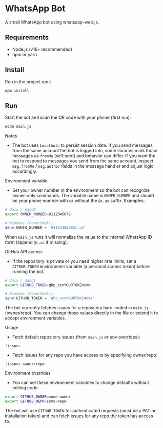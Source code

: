 # WhatsApp Bot

A small WhatsApp bot using whatsapp-web.js.

## Requirements

- Node.js (v16+ recommended)
- npm or yarn

## Install

Run in the project root:

```bash
npm install
```

## Run

Start the bot and scan the QR code with your phone (first run):

```bash
node main.js
```

Notes

- The bot uses `LocalAuth` to persist session data. If you send messages from the same account the bot is logged into, some libraries mark those messages as `fromMe` (self-sent) and behavior can differ. If you want the bot to respond to messages you send from the same account, inspect `msg.fromMe` / `msg.author` fields in the message handler and adjust logic accordingly.

Environment variable

- Set your owner number in the environment so the bot can recognize owner-only commands. The variable name is `OWNER_NUMBER` and should be your phone number with or without the `@c.us` suffix. Examples:

```bash
# Unix / macOS
export OWNER_NUMBER=9112345678

# Windows (PowerShell)
$env:OWNER_NUMBER = '9112345678@c.us'
```

When `main.js` runs it will normalize the value to the internal WhatsApp ID form (append `@c.us` if missing).

GitHub API access

- If the repository is private or you need higher rate limits, set a `GITHUB_TOKEN` environment variable (a personal access token) before running the bot.

```bash
# Unix / macOS
export GITHUB_TOKEN=ghp_xxxYOURTOKENxxx

# Windows (PowerShell)
$env:GITHUB_TOKEN = 'ghp_xxxYOURTOKENxxx'
```

The bot currently fetches issues for a repository hard-coded in `main.js` (owner/repo). You can change those values directly in the file or extend it to accept environment variables.

Usage

- Fetch default repository issues (from `main.js` or env overrides):

```text
!issues
```

- Fetch issues for any repo you have access to by specifying owner/repo:

```text
!issues owner/repo
```

Environment overrides

- You can set these environment variables to change defaults without editing code:

```bash
export GITHUB_OWNER=some-owner
export GITHUB_REPO=some-repo
```

The bot will use `GITHUB_TOKEN` for authenticated requests (must be a PAT or installation token) and can fetch issues for any repo the token has access to.
